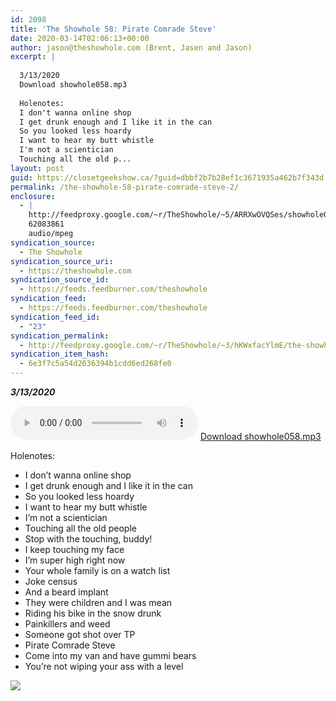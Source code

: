```yaml
---
id: 2098
title: 'The Showhole 58: Pirate Comrade Steve'
date: 2020-03-14T02:06:13+00:00
author: jason@theshowhole.com (Brent, Jasen and Jason)
excerpt: |
  
  3/13/2020
  Download showhole058.mp3
  
  Holenotes:
  I don't wanna online shop
  I get drunk enough and I like it in the can
  So you looked less hoardy
  I want to hear my butt whistle
  I'm not a scientician
  Touching all the old p...
layout: post
guid: https://closetgeekshow.ca/?guid=dbbf2b7b28ef1c3671935a462b7f343d
permalink: /the-showhole-58-pirate-comrade-steve-2/
enclosure:
  - |
    http://feedproxy.google.com/~r/TheShowhole/~5/ARRXwOVQSes/showhole058.mp3
    62083861
    audio/mpeg
syndication_source:
  - The Showhole
syndication_source_uri:
  - https://theshowhole.com
syndication_source_id:
  - https://feeds.feedburner.com/theshowhole
syndication_feed:
  - https://feeds.feedburner.com/theshowhole
syndication_feed_id:
  - "23"
syndication_permalink:
  - http://feedproxy.google.com/~r/TheShowhole/~3/hKWxfacYlmE/the-showhole-58-pirate-comrade-steve
syndication_item_hash:
  - 6e3f7c5a54d2636394b1cdd6ed268fe0
---
```

<div class="posthaven-post-body">
  <p>
    <b><i>3/13/2020</i></b>
  </p>
  
  <p>
    <div class="posthaven-file posthaven-file-audio posthaven-file-state-processed" id="posthaven_audio_2419844" >
      <audio controls src="https://phaven-prod.s3.amazonaws.com/files/audio_part/asset/2419844/p21Q-WMlQueNfnFtO-9sLE0WhX8/showhole058.mp3" type="audio/mpeg"></audio> <a class="posthaven-file-download" download href="https://phaven-prod.s3.amazonaws.com/files/audio_part/asset/2419844/p21Q-WMlQueNfnFtO-9sLE0WhX8/showhole058.mp3">Download showhole058.mp3</a>
    </div>
  </p>
  
  <p>
    Holenotes:
  </p>
  
  <ul>
    <li>
      I don&#8217;t wanna online shop
    </li>
    <li>
      I get drunk enough and I like it in the can
    </li>
    <li>
      So you looked less hoardy
    </li>
    <li>
      I want to hear my butt whistle
    </li>
    <li>
      I&#8217;m not a scientician
    </li>
    <li>
      Touching all the old people
    </li>
    <li>
      Stop with the touching, buddy!
    </li>
    <li>
      I keep touching my face
    </li>
    <li>
      I&#8217;m super high right now
    </li>
    <li>
      Your whole family is on a watch list
    </li>
    <li>
      Joke census
    </li>
    <li>
      And a beard implant
    </li>
    <li>
      They were children and I was mean
    </li>
    <li>
      Riding his bike in the snow drunk
    </li>
    <li>
      Painkillers and weed
    </li>
    <li>
      Someone got shot over TP
    </li>
    <li>
      Pirate Comrade Steve
    </li>
    <li>
      Come into my van and have gummi bears
    </li>
    <li>
      You&#8217;re not wiping your ass with a level
    </li>
  </ul>
  
  <div class="posthaven-gallery" id="posthaven_gallery[1544698]">
    <p class="posthaven-file posthaven-file-image posthaven-file-state-processed">
      <img class="posthaven-gallery-image" src="https://phaven-prod.s3.amazonaws.com/files/image_part/asset/2419845/E0zuCwJ4i9990Qz3F-Bsli3RZbg/medium_trumpf.jpg" data-posthaven-state='processed'
data-medium-src='https://phaven-prod.s3.amazonaws.com/files/image_part/asset/2419845/E0zuCwJ4i9990Qz3F-Bsli3RZbg/medium_trumpf.jpg'
data-medium-width='678'
data-medium-height='383'
data-large-src='https://phaven-prod.s3.amazonaws.com/files/image_part/asset/2419845/E0zuCwJ4i9990Qz3F-Bsli3RZbg/large_trumpf.jpg'
data-large-width='678'
data-large-height='383'
data-thumb-src='https://phaven-prod.s3.amazonaws.com/files/image_part/asset/2419845/E0zuCwJ4i9990Qz3F-Bsli3RZbg/thumb_trumpf.jpg'
data-thumb-width='200'
data-thumb-height='200'
data-xlarge-src='https://phaven-prod.s3.amazonaws.com/files/image_part/asset/2419845/E0zuCwJ4i9990Qz3F-Bsli3RZbg/xlarge_trumpf.jpg'
data-xlarge-width='678'
data-xlarge-height='383'
data-orig-src='https://phaven-prod.s3.amazonaws.com/files/image_part/asset/2419845/E0zuCwJ4i9990Qz3F-Bsli3RZbg/trumpf.jpg'
data-orig-width='678'
data-orig-height='383'
data-posthaven-id='2419845' />
    </p></p>
  </div></p>
</div>